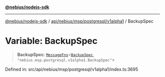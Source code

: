 [**@nebius/nodejs-sdk**](../../../../../../README.md)

***

[@nebius/nodejs-sdk](../../../../../../README.md) / [api/nebius/msp/postgresql/v1alpha1](../README.md) / BackupSpec

# Variable: BackupSpec

> **BackupSpec**: [`MessageFns`](../../../../../../runtime/protos/core/interfaces/MessageFns.md)\<[`BackupSpec`](../interfaces/BackupSpec.md), `"nebius.msp.postgresql.v1alpha1.BackupSpec"`\>

Defined in: src/api/nebius/msp/postgresql/v1alpha1/index.ts:3695
